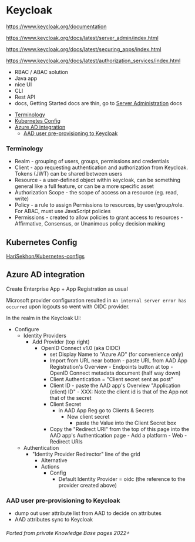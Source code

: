 # Keycloak

<https://www.keycloak.org/documentation>

<https://www.keycloak.org/docs/latest/server_admin/index.html>

<https://www.keycloak.org/docs/latest/securing_apps/index.html>

<https://www.keycloak.org/docs/latest/authorization_services/index.html>

- RBAC / ABAC solution
- Java app
- nice UI
- CLI
- Rest API
- docs, Getting Started docs are thin, go to [Server Administration](https://www.keycloak.org/docs/latest/server_admin/index.html) docs

<!-- INDEX_START -->
  - [Terminology](#terminology)
- [Kubernetes Config](#kubernetes-config)
- [Azure AD integration](#azure-ad-integration)
  - [AAD user pre-provisioning to Keycloak](#aad-user-pre-provisioning-to-keycloak)
<!-- INDEX_END -->

### Terminology

- Realm - grouping of users, groups, permissions and credentials
- Client - app requesting authentication and authorization from Keycloak. Tokens (JWT) can be shared between users
- Resource - a user-defined object within keycloak, can be something general like a full feature, or can be a more specific asset
- Authorization Scope - the scope of access on a resource (eg. read, write)
- Policy - a rule to assign Permissions to resources, by user/group/role. For ABAC, must use JavaScript policies
- Permissions - created to allow policies to grant access to resources - Affirmative, Consensus, or Unanimous policy decision making

## Kubernetes Config

[HariSekhon/Kubernetes-configs](https://github.com/HariSekhon/Kubernetes-configs/blob/master/keycloak)

## Azure AD integration

Create Enterprise App + App Registration as usual

Microsoft provider configuration resulted in `An internal server error has occurred` upon logouts so went with OIDC provider.

In the realm in the Keycloak UI:

- Configure
   - Identity Providers
      - Add Provider (top right)
          - OpenID Connect v1.0 (aka OIDC)
             - set Display Name to "Azure AD" (for convenience only)
             - Import from URL near bottom - paste URL from AAD App Registration's Overview - Endpoints button at top - OpenID Connect metadata document (half way down)
             - Client Authentication = "Client secret sent as post"
             - Client ID - paste the AAD app's Overview "Application (client) ID" - XXX: Note the client id is that of the App not that of the secret
             - Client Secret
                - in AAD App Reg go to Clients & Secrets
                   - New client secret
                      - paste the Value into the Client Secret box
             - Copy the "Redirect URI" from the top of this page into the AAD app's Authentication page - Add a platform - Web - Redirect URIs
  - Authentication
     - "Identity Provider Redirector" line of the grid
        - Alternative
        - Actions
           - Config
              - Default Identity Provider = oidc (the reference to the provider created above)

### AAD user pre-provisioning to Keycloak

- dump out user attribute list from AAD to decide on attributes
- AAD attributes sync to Keycloak

###### Ported from private Knowledge Base pages 2022+
